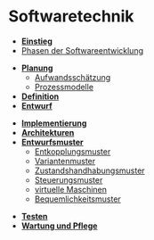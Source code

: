 # Softwaretechnik

<!-- /// [swt-einstieg] -->
* [**Einstieg**](/swt/einstieg.md)
* [Phasen der Softwareentwicklung](/swt/phasen.md)
<!-- /// [swt-einstieg] -->

<!-- /// [swt-planung-entwurf] -->
* [**Planung**](/swt/planung.md)
  * [Aufwandsschätzung](/swt/aufwandsschätzung.md)
  * [Prozessmodelle](/swt/prozessmodelle.md)
* [**Definition**](/swt/definition.md)
* [**Entwurf**](/swt/entwurf.md)
<!-- /// [swt-planung-entwurf] -->

<!-- /// [swt-implementierung] -->
* [**Implementierung**](/swt/implementierung.md)
* [**Architekturen**](/swt/architekturen.md)
* [**Entwurfsmuster**](/swt/entwurfsmuster.md)
  * [Entkopplungsmuster](/swt/entkopplungsmuster.md)
  * [Variantenmuster](/swt/variantenmuster.md)
  * [Zustandshandhabungsmuster](/swt/zustandshandhabungsmuster.md)
  * [Steuerungsmuster](/swt/steuerungsmuster.md)
  * [virtuelle Maschinen](/swt/virtuelle_maschinen.md)
  * [Bequemlichkeitsmuster](/swt/bequemlichkeitsmuster.md)
<!-- /// [swt-implementierung] -->

<!-- /// [swt-testen-wartung-pflege] -->
* [**Testen**](/swt/testen.md)
* [**Wartung und Pflege**](/swt/wartung_und_pflege.md)
<!-- /// [swt-testen-wartung-pflege] -->
